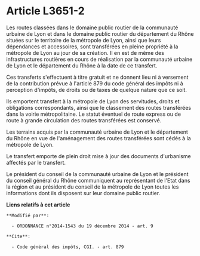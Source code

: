 # Article L3651-2

Les routes classées dans le domaine public routier de la communauté urbaine de Lyon et dans le domaine public routier du
département du Rhône situées sur le territoire de la métropole de Lyon, ainsi que leurs dépendances et accessoires, sont
transférées en pleine propriété à la métropole de Lyon au jour de sa création. Il en est de même des infrastructures
routières en cours de réalisation par la communauté urbaine de Lyon et le département du Rhône à la date de ce transfert. 

Ces transferts s'effectuent à titre gratuit et ne donnent lieu ni à versement de la contribution prévue à l'article 879 du
code général des impôts ni à perception d'impôts, de droits ou de taxes de quelque nature que ce soit. 

Ils emportent transfert à la métropole de Lyon des servitudes, droits et obligations correspondants, ainsi que le classement
des routes transférées dans la voirie métropolitaine. Le statut éventuel de route express ou de route à grande circulation
des routes transférées est conservé. 

Les terrains acquis par la communauté urbaine de Lyon et le département du Rhône en vue de l'aménagement des routes
transférées sont cédés à la métropole de Lyon. 

Le transfert emporte de plein droit mise à jour des documents d'urbanisme affectés par le transfert. 

Le président du conseil de la communauté urbaine de Lyon et le président du conseil général du Rhône communiquent au
représentant de l'Etat dans la région et au président du conseil de la métropole de Lyon toutes les informations dont ils
disposent sur leur domaine public routier.

**Liens relatifs à cet article**

	**Modifié par**:

	  - ORDONNANCE n°2014-1543 du 19 décembre 2014 - art. 9

	**Cite**:

	  - Code général des impôts, CGI. - art. 879
